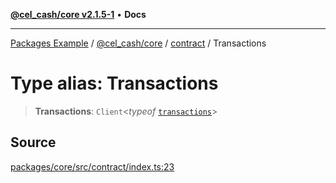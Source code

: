 [**@cel_cash/core v2.1.5-1**](../../README.md) • **Docs**

***

[Packages Example](../../../../README.md) / [@cel\_cash/core](../../README.md) / [contract](../README.md) / Transactions

# Type alias: Transactions

> **Transactions**: `Client`\<*typeof* [`transactions`](../variables/transactions.md)\>

## Source

[packages/core/src/contract/index.ts:23](https://github.com/Pyxlab/celcash/blob/a34e89ae69c9dcb41ba66226cb05c8c8b83b7cf4/packages/core/src/contract/index.ts#L23)
